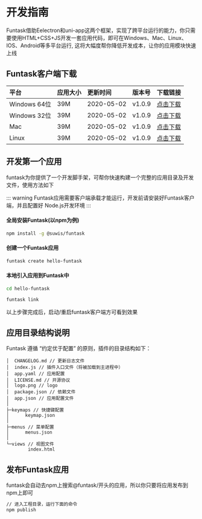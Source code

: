 # 开发指南

Funtask借助Eelectron和uni-app这两个框架，实现了跨平台运行的能力，你只需要使用HTML+CSS+JS开发一套应用代码，即可在Windows、Mac、Linux、IOS、Android等多平台运行, 这将大幅度帮你降低开发成本，让你的应用模块快速上线

## Funtask客户端下载

| 平台          | 应用大小 | 更新时间       | 版本号    | 下载链接                                                                          |
| :---------- | :--- | :--------- | :----- | :---------------------------------------------------------------------------- |
| Windows 64位 | 39M  | 2020-05-02 | v1.0.9 | [点击下载](https://funtask.dev/download/windows/funtask%20Setup%201.0.9.exe)      |
| Windows 32位 | 39M  | 2020-05-02 | v1.0.9 | [点击下载](https://funtask.dev/download/windows/funtask%20Setup%201.0.9_ia32.exe) |
| Mac         | 39M  | 2020-05-02 | v1.0.9 | [点击下载](https://funtask.dev/download/mac/funtask%20Setup%201.0.9.exe)          |
| Linux       | 39M  | 2020-05-02 | v1.0.9 | [点击下载](https://funtask.dev/download/linux/funtask_1.0.9_amd64.snap)           |

## 开发第一个应用

funtask为你提供了一个开发脚手架，可帮你快速构建一个完整的应用目录及开发文件，使用方法如下

::: warning
Funtask应用需要客户端承载才能运行，开发前请安装好Funtask客户端，并且配置好 Node.js开发环境
:::

#### 全局安装Funtask(以npm为例)

```sh
npm install -g @suwis/funtask
```

#### 创建一个Funtask应用

```sh
funtask create hello-funtask
```

#### 本地引入应用到Funtask中

```sh
cd hello-funtask

funtask link
```

以上步骤完成后，启动/重启funtask客户端方可看到效果

## 应用目录结构说明

Funtask 遵循 “约定优于配置” 的原则，插件的目录结构如下：

```shell
│  CHANGELOG.md // 更新日志文件
│  index.js // 插件入口文件（将被加载到主进程中）
│  app.yaml // 应用配置
│  LICENSE.md // 开源协议
│  logo.png // logo
│  package.json // 依赖文件
│  app.json // 应用配置文件
│
├─keymaps // 快捷键配置
│      keymap.json
│
├─menus // 菜单配置
│      menus.json
│
└─views // 视图文件
        index.html
```

## 发布Funtask应用

funtask会自动去npm上搜索@funtask/开头的应用，所以你只要将应用发布到npm上即可

```sh
// 进入工程目录，运行下面的命令
npm publish
```

